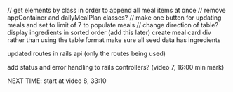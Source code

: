 // get elements by class in order to append all meal items at once
// remove appContainer and dailyMealPlan classes?
// make one button for updating meals and set to limit of 7 to populate meals
// change direction of table? 
display ingredients in sorted order (add this later)
create meal card div rather than using the table format
make sure all seed data has ingredients


updated routes in rails api (only the routes being used)

add status and error handling to rails controllers? (video 7, 16:00 min mark)

NEXT TIME: start at video 8, 33:10
